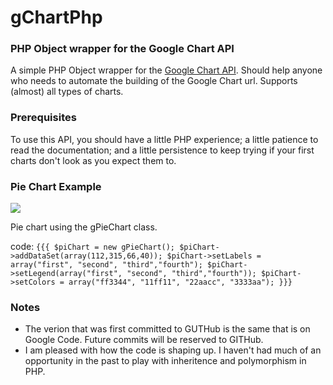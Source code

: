 ﻿# gChartPhp

### PHP Object wrapper for the Google Chart API

A simple PHP Object wrapper for the <a href="http://code.google.com/apis/chart/image_charts.html">Google Chart API</a>. Should help anyone who needs to automate the building of the Google Chart url. Supports (almost) all types of charts. 
### Prerequisites

To use this API, you should have a little PHP experience; a little patience to read the documentation; and a little persistence to keep trying if your first charts don't look as you expect them to.

### Pie Chart Example

<img src="http://chart.apis.google.com/chart?cht=p&chs=350x200&chd=t:112,315,66,40&chdl=first|second|third|fourth&chco=ff3344,11ff11,22aacc,3333aa&chl=first|second|third|fourth&image.png"/> 

Pie chart using the gPieChart class.

code:
`
     {{{
     $piChart = new gPieChart();
     $piChart->addDataSet(array(112,315,66,40));
     $piChart->setLabels = array("first", "second", "third","fourth");
     $piChart->setLegend(array("first", "second", "third","fourth"));
     $piChart->setColors = array("ff3344", "11ff11", "22aacc", "3333aa");
     }}}
`

### Notes

 * The verion that was first committed to GUTHub is the same that is on Google Code.  Future commits will be reserved to GITHub.
 * I am pleased with how the code is shaping up. I haven't had much of an opportunity in the past to play with inheritence and polymorphism in PHP.